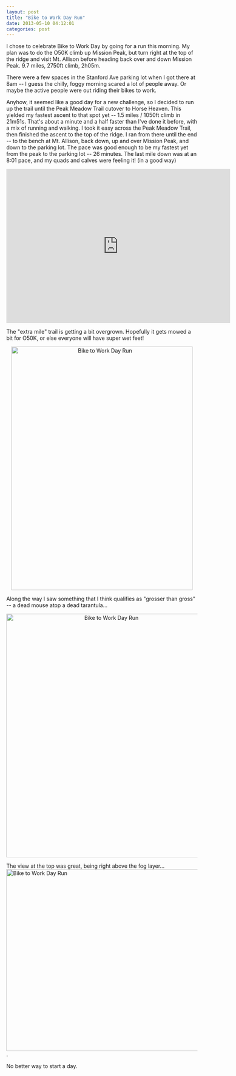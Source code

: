```yaml
---
layout: post
title: "Bike to Work Day Run"
date: 2013-05-10 04:12:01
categories: post
---
```

I chose to celebrate Bike to Work Day by going for a run this morning.  My plan was to do the O50K climb up Mission Peak, but turn right at the top of the ridge and visit Mt. Allison before heading back over and down Mission Peak.  9.7 miles, 2750ft climb, 2h05m.

There were a few spaces in the Stanford Ave parking lot when I got there at 8am -- I guess the chilly, foggy morning scared a lot of people away.  Or maybe the active people were out riding their bikes to work.  

Anyhow, it seemed like a good day for a new challenge, so I decided to run up the trail until the Peak Meadow Trail cutover to Horse Heaven.  This yielded my fastest ascent to that spot yet -- 1.5 miles / 1050ft climb in 21m51s.  That's about a minute and a half faster than I've done it before, with a mix of running and walking.  I took it easy across the Peak Meadow Trail, then finished the ascent to the top of the ridge.  I ran from there until the end -- to the bench at Mt. Allison, back down, up and over Mission Peak, and down to the parking lot.  The pace was good enough to be my fastest yet from the peak to the parking lot -- 26 minutes.  The last mile down was at an 8:01 pace, and my quads and calves were feeling it! (in a good way)

<iframe height='405' width='590' frameborder='0' allowtransparency='true' scrolling='no' src='http://app.strava.com/activities/53280591/embed/9474f7baab2806ffa513a155c146024a88e97d84'></iframe>

The "extra mile" trail is getting a bit overgrown.  Hopefully it gets mowed a bit for O50K, or else everyone will have super wet feet!
<center>
<a href="http://www.flickr.com/photos/thenobot/8724032129/" title="Bike to Work Day Run by thenobot, on Flickr"><img src="http://farm8.staticflickr.com/7285/8724032129_9b61e72905_z.jpg" width="478" height="640" alt="Bike to Work Day Run"></a>
</center>

Along the way I saw something that I think qualifies as "grosser than gross" -- a dead mouse atop a dead tarantula...
<center>
<a href="http://www.flickr.com/photos/thenobot/8724032297/" title="Bike to Work Day Run by thenobot, on Flickr"><img src="http://farm8.staticflickr.com/7391/8724032297_7ed3167a33_z.jpg" width="538" height="640" alt="Bike to Work Day Run"></a>
</center>

The view at the top was great, being right above the fog layer...
<a href="http://www.flickr.com/photos/thenobot/8724032411/" title="Bike to Work Day Run by thenobot, on Flickr"><img src="http://farm8.staticflickr.com/7307/8724032411_bd14555449_z.jpg" width="640" height="478" alt="Bike to Work Day Run"></a>.

No better way to start a day.

